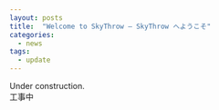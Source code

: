 ```yaml
---
layout: posts
title:  "Welcome to SkyThrow – SkyThrow へようこそ"
categories: 
  - news
tags:
  - update
---
```


Under construction.  
工事中